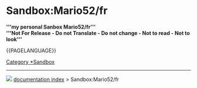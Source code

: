 # Sandbox:Mario52/fr
**'''my personal Sanbox Mario52/fr'''<br />'''Not For Release - Do not Translate - Do not change - Not to read - Not to look'''**





{{PAGELANGUAGE}}

[Category   *Sandbox](Category_Sandbox.md)



---
![](images/Right_arrow.png) [documentation index](../README.md) > Sandbox:Mario52/fr
